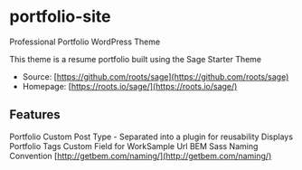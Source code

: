 # portfolio-site
Professional Portfolio WordPress Theme

This theme is a resume portfolio built using the Sage Starter Theme
* Source: [https://github.com/roots/sage](https://github.com/roots/sage)
* Homepage: [https://roots.io/sage/](https://roots.io/sage/)



## Features
Portfolio Custom Post Type - Separated into a plugin for reusability
Displays Portfolio Tags
Custom Field for WorkSample Url
BEM Sass Naming Convention [http://getbem.com/naming/](http://getbem.com/naming/)


